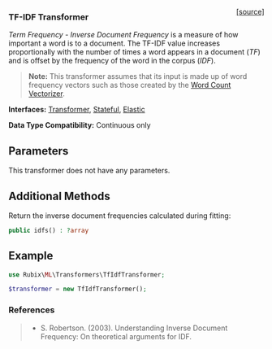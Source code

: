 <span style="float:right;"><a href="https://github.com/RubixML/RubixML/blob/master/src/Transformers/TfIdfTransformer.php">[source]</a></span>

### TF-IDF Transformer
*Term Frequency - Inverse Document Frequency* is a measure of how important a word is to a document. The TF-IDF value increases proportionally with the number of times a word appears in a document (*TF*) and is offset by the frequency of the word in the corpus (*IDF*).

> **Note:** This transformer assumes that its input is made up of word frequency vectors such as those created by the [Word Count Vectorizer](word-count-vectorizer.md).

**Interfaces:** [Transformer](api.md#transformer), [Stateful](api.md#stateful), [Elastic](api.md#elastic)

**Data Type Compatibility:** Continuous only

## Parameters
This transformer does not have any parameters.

## Additional Methods
Return the inverse document frequencies calculated during fitting:
```php
public idfs() : ?array
```

## Example

```php
use Rubix\ML\Transformers\TfIdfTransformer;

$transformer = new TfIdfTransformer();
```

### References
>- S. Robertson. (2003). Understanding Inverse Document Frequency: On theoretical arguments for IDF.
